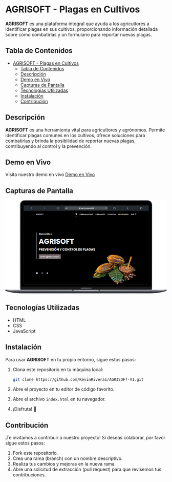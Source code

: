 # AGRISOFT - Plagas en Cultivos

**AGRISOFT** es una plataforma integral que ayuda a los agricultores a identificar plagas en sus cultivos, proporcionando información detallada sobre cómo combatirlas y un formulario para reportar nuevas plagas.

## Tabla de Contenidos

- [AGRISOFT - Plagas en Cultivos](#agrisoft---plagas-en-cultivos)
  - [Tabla de Contenidos](#tabla-de-contenidos)
  - [Descripción](#descripción)
  - [Demo en Vivo](#demo-en-vivo)
  - [Capturas de Pantalla](#capturas-de-pantalla)
  - [Tecnologías Utilizadas](#tecnologías-utilizadas)
  - [Instalación](#instalación)
  - [Contribución](#contribución)

## Descripción

**AGRISOFT** es una herramienta vital para agricultores y agrónomos. Permite identificar plagas comunes en los cultivos, ofrece soluciones para combatirlas y brinda la posibilidad de reportar nuevas plagas, contribuyendo al control y la prevención.

## Demo en Vivo

Visita nuestro demo en vivo [Demo en Vivo](https://tu-demo-en-vivo.com)

## Capturas de Pantalla

<p align="center">
  <img src="./assets/img/cap-integradorfinal.png">
</p>

## Tecnologías Utilizadas

- HTML
- CSS
- JavaScript

## Instalación

Para usar **AGRISOFT** en tu propio entorno, sigue estos pasos:

1. Clona este repositorio en tu máquina local:

   ```bash
   git clone https://github.com/KevinRivera1/AGRISOFT-V1.git
    ```

2. Abre el proyecto en tu editor de código favorito.
3. Abre el archivo `index.html` en tu navegador.
4. ¡Disfruta! 🎉

## Contribución

¡Te invitamos a contribuir a nuestro proyecto! Si deseas colaborar, por favor sigue estos pasos:

1. Fork este repositorio.
2. Crea una rama (branch) con un nombre descriptivo.
3. Realiza tus cambios y mejoras en la nueva rama.
4. Abre una solicitud de extracción (pull request) para que revisemos tus contribuciones.